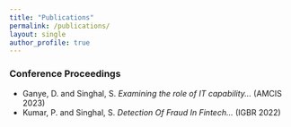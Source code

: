 ```yaml
---
title: "Publications"
permalink: /publications/
layout: single
author_profile: true
---
```


### Conference Proceedings

- Ganye, D. and Singhal, S. *Examining the role of IT capability...* (AMCIS 2023)  
- Kumar, P. and Singhal, S. *Detection Of Fraud In Fintech...* (IGBR 2022)
